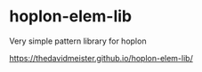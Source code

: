 # hoplon-elem-lib
Very simple pattern library for hoplon

https://thedavidmeister.github.io/hoplon-elem-lib/
